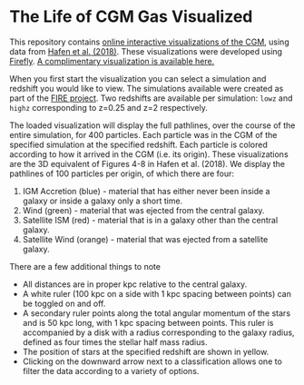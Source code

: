 # The Life of CGM Gas Visualized

This repository contains [online interactive visualizations of the CGM](https://zhafen.github.io/CGM-origins-pathlines), using data from [Hafen et al. (2018)](https://arxiv.org/abs/1811.11753). These visualizations were developed using [Firefly](https://github.com/ageller/Firefly). [A complimentary visualization is available here.](https://zhafen.github.io/CGM-origins)

When you first start the visualization you can select a simulation and redshift you would like to view. The simulations available were created as part of the [FIRE project](https://fire.northwestern.edu). Two redshifts are available per simulation: `lowz` and `highz` corresponding to z=0.25 and z=2 respectively.

The loaded visualization will display the full pathlines, over the course of the entire simulation, for 400 particles. Each particle was in the CGM of the specified simulation at the specified redshift. Each particle is colored according to how it arrived in the CGM (i.e. its origin). These visualizations are the 3D equivalent of Figures 4-8 in Hafen et al. (2018). We display the pathlines of 100 particles per origin, of which there are four:

1. IGM Accretion (blue) - material that has either never been inside a galaxy or inside a galaxy only a short time.
2. Wind (green) - material that was ejected from the central galaxy.
3. Satellite ISM (red) - material that is in a galaxy other than the central galaxy.
4. Satellite Wind (orange) - material that was ejected from a satellite galaxy.

There are a few additional things to note

* All distances are in proper kpc relative to the central galaxy.
* A white ruler (100 kpc on a side with 1 kpc spacing between points) can be toggled on and off.
* A secondary ruler points along the total angular momentum of the stars and is 50 kpc long, with 1 kpc spacing between points. This ruler is accompanied by a disk with a radius corresponding to the galaxy radius, defined as four times the stellar half mass radius.
* The position of stars at the specified redshift are shown in yellow.
* Clicking on the downward arrow next to a classification allows one to filter the data according to a variety of options.
